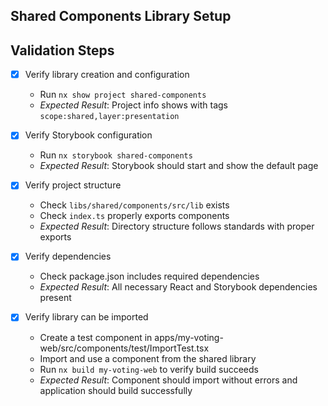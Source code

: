 Shared Components Library Setup
-----------------------------

## Validation Steps
- [x] Verify library creation and configuration
  * Run `nx show project shared-components`
  * *Expected Result*: Project info shows with tags `scope:shared,layer:presentation`

- [x] Verify Storybook configuration
  * Run `nx storybook shared-components`
  * *Expected Result*: Storybook should start and show the default page

- [x] Verify project structure
  * Check `libs/shared/components/src/lib` exists
  * Check `index.ts` properly exports components
  * *Expected Result*: Directory structure follows standards with proper exports

- [x] Verify dependencies
  * Check package.json includes required dependencies
  * *Expected Result*: All necessary React and Storybook dependencies present

- [x] Verify library can be imported
  * Create a test component in apps/my-voting-web/src/components/test/ImportTest.tsx
  * Import and use a component from the shared library
  * Run `nx build my-voting-web` to verify build succeeds
  * *Expected Result*: Component should import without errors and application should build successfully